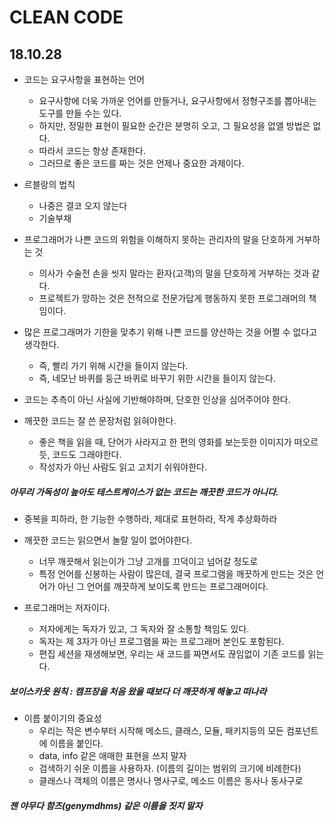 # CLEAN CODE

## 18.10.28

- 코드는 요구사항을 표현하는 언어
	- 요구사항에 더욱 가까운 언어를 만들거나, 요구사항에서 정형구조를 뽑아내는 도구를 만들 수는 있다.
	- 하지만, 정밀한 표현이 필요한 순간은 분명히 오고, 그 필요성을 없앨 방법은 없다.
	- 따라서 코드는 항상 존재한다.
	- 그러므로 좋은 코드를 짜는 것은 언제나 중요한 과제이다.


- 르블랑의 법칙
	- 나중은 결코 오지 않는다
	- 기술부채


- 프로그래머가 나쁜 코드의 위험을 이해하지 못하는 관리자의 말을 단호하게 거부하는 것
	- 의사가 수술전 손을 씻지 말라는 환자(고객)의 말을 단호하게 거부하는 것과 같다.
	- 프로젝트가 망하는 것은 전적으로 전문가답게 행동하지 못한 프로그래머의 책임이다.


- 많은 프로그래머가 기한을 맞추기 위해 나쁜 코드를 양산하는 것을 어쩔 수 없다고 생각한다.
	- 즉, 빨리 가기 위해 시간을 들이지 않는다.
	- 즉, 네모난 바퀴를 둥근 바퀴로 바꾸기 위한 시간을 들이지 않는다.


- 코드는 추측이 아닌 사실에 기반해야하며, 단호한 인상을 심어주어야 한다.


- 깨끗한 코드는 잘 쓴 문장처럼 읽혀야한다.
	- 좋은 책을 읽을 때, 단어가 사라지고 한 편의 영화를 보는듯한 이미지가 떠오르듯, 코드도 그래야한다.
	- 작성자가 아닌 사람도 읽고 고치기 쉬워야한다.

##### **아무리 가독성이 높아도 테스트케이스가 없는 코드는 깨끗한 코드가 아니다.**


- 중복을 피하라, 한 기능한 수행하라, 제대로 표현하라, 작게 추상화하라


- 깨끗한 코드는 읽으면서 놀랄 일이 없어야한다.
	- 너무 깨끗해서 읽는이가 그냥 고개를 끄덕이고 넘어갈 정도로
	- 특정 언어를 신봉하는 사람이 많은데, 결국 프로그램을 깨끗하게 만드는 것은 언어가 아닌 그 언어를 깨끗하게 보이도록 만드는 프로그래머이다.


- 프로그래머는 저자이다.
	- 저자에게는 독자가 있고, 그 독자와 잘 소통할 책임도 있다.
	- 독자는 제 3자가 아닌 프로그램을 짜는 프로그래머 본인도 포함된다.
	- 편집 세션을 재생해보면, 우리는 새 코드를 짜면서도 끊임없이 기존 코드를 읽는다.


##### **보이스카웃 원칙 : 캠프장을 처음 왔을 때보다 더 깨끗하게 해놓고 떠나라**


- 이름 붙이기의 중요성
	- 우리는 작은 변수부터 시작해 메소드, 클래스, 모듈, 패키지등의 모든 컴포넌트에 이름을 붙인다.
	- data, info 같은 애매한 표현을 쓰지 말자
	- 검색하기 쉬운 이름을 사용하자. (이름의 길이는 범위의 크기에 비례한다)
	- 클래스나 객체의 이름은 명사나 명사구로, 메소드 이름은 동사나 동사구로

##### 젠 야무다 함즈(genymdhms) 같은 이름을 짓지 말자



